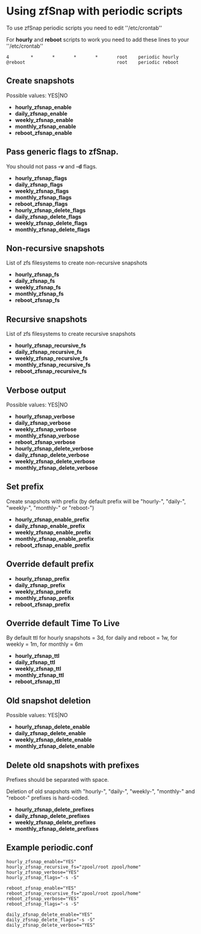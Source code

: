 # Using zfSnap with periodic scripts

To use zfSnap periodic scripts you need to edit ''/etc/crontab''


For **hourly** and **reboot** scripts to work you need to add these lines to
your ''/etc/crontab''

	4        *       *       *       *       root    periodic hourly
	@reboot                                  root    periodic reboot

## Create snapshots

Possible values: YES|NO

  * **hourly_zfsnap_enable**
  * **daily_zfsnap_enable**
  * **weekly_zfsnap_enable**
  * **monthly_zfsnap_enable**
  * **reboot_zfsnap_enable**



## Pass generic flags to zfSnap.

You should not pass **-v** and **-d** flags.

  * **hourly_zfsnap_flags**
  * **daily_zfsnap_flags**
  * **weekly_zfsnap_flags**
  * **monthly_zfsnap_flags**
  * **reboot_zfsnap_flags**
  * **hourly_zfsnap_delete_flags**
  * **daily_zfsnap_delete_flags**
  * **weekly_zfsnap_delete_flags**
  * **monthly_zfsnap_delete_flags**



## Non-recursive snapshots

List of zfs filesystems to create non-recursive snapshots

  * **hourly_zfsnap_fs**
  * **daily_zfsnap_fs**
  * **weekly_zfsnap_fs**
  * **monthly_zfsnap_fs**
  * **reboot_zfsnap_fs**



## Recursive snapshots

List of zfs filesystems to create recursive snapshots

  * **hourly_zfsnap_recursive_fs**
  * **daily_zfsnap_recursive_fs**
  * **weekly_zfsnap_recursive_fs**
  * **monthly_zfsnap_recursive_fs**
  * **reboot_zfsnap_recursive_fs**



## Verbose output

Possible values: YES|NO

  * **hourly_zfsnap_verbose**
  * **daily_zfsnap_verbose**
  * **weekly_zfsnap_verbose**
  * **monthly_zfsnap_verbose**
  * **reboot_zfsnap_verbose**
  * **hourly_zfsnap_delete_verbose**
  * **daily_zfsnap_delete_verbose**
  * **weekly_zfsnap_delete_verbose**
  * **monthly_zfsnap_delete_verbose**



## Set prefix

Create snapshots with prefix (by default prefix will be "hourly-", "daily-",
"weekly-", "monthly-" or "reboot-")

  * **hourly_zfsnap_enable_prefix**
  * **daily_zfsnap_enable_prefix**
  * **weekly_zfsnap_enable_prefix**
  * **monthly_zfsnap_enable_prefix**
  * **reboot_zfsnap_enable_prefix**



## Override default prefix

  * **hourly_zfsnap_prefix**
  * **daily_zfsnap_prefix**
  * **weekly_zfsnap_prefix**
  * **monthly_zfsnap_prefix**
  * **reboot_zfsnap_prefix**



## Override default Time To Live

By default ttl for hourly snapshots = 3d, for daily and reboot = 1w, for weekly
= 1m, for monthly = 6m

  * **hourly_zfsnap_ttl**
  * **daily_zfsnap_ttl**
  * **weekly_zfsnap_ttl**
  * **monthly_zfsnap_ttl**
  * **reboot_zfsnap_ttl**



## Old snapshot deletion

Possible values: YES|NO

  * **hourly_zfsnap_delete_enable**
  * **daily_zfsnap_delete_enable**
  * **weekly_zfsnap_delete_enable**
  * **monthly_zfsnap_delete_enable**



## Delete old snapshots with prefixes

Prefixes should be separated with space.

Deletion of old snapshots with "hourly-", "daily-", "weekly-", "monthly-" and
"reboot-" prefixes is hard-coded.

  * **hourly_zfsnap_delete_prefixes**
  * **daily_zfsnap_delete_prefixes**
  * **weekly_zfsnap_delete_prefixes**
  * **monthly_zfsnap_delete_prefixes**


## Example periodic.conf

	hourly_zfsnap_enable="YES"
	hourly_zfsnap_recursive_fs="zpool/root zpool/home"
	hourly_zfsnap_verbose="YES"
	hourly_zfsnap_flags="-s -S"

	reboot_zfsnap_enable="YES"
	reboot_zfsnap_recursive_fs="zpool/root zpool/home"
	reboot_zfsnap_verbose="YES"
	reboot_zfsnap_flags="-s -S"

	daily_zfsnap_delete_enable="YES"
	daily_zfsnap_delete_flags="-s -S"
	daily_zfsnap_delete_verbose="YES"

